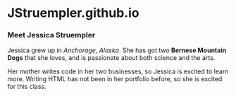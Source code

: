 # JStruempler.github.io

<html lang="en">
  <meta charset="UTF-8">
  <title>Jessica Struempler</title>
  <body>
    <h3>Meet Jessica Struempler</h3>
    <p>Jessica grew up in <em>Anchorage, Alaska</em>. She has got two <strong>Bernese Mountain Dogs</strong> that she loves, and is passionate about both science and the arts.</p> 
     <p>Her mother writes code in her two businesses, so Jessica is excited to learn more. Writing HTML has not been in her portfolio before, so she is excited for this class.</p>
  </body>
</html>
